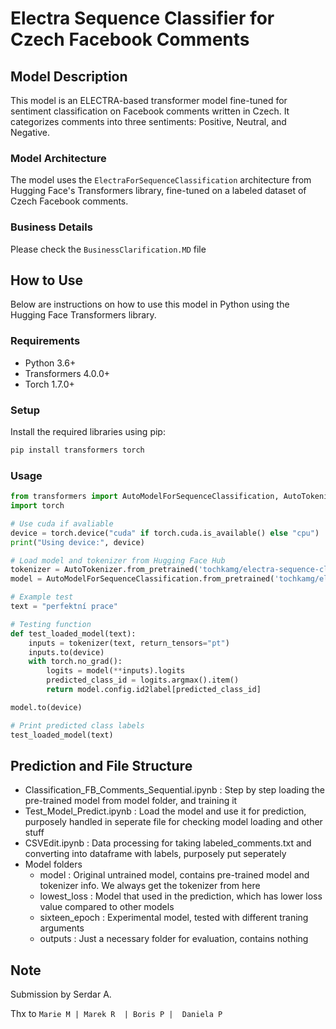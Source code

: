 # Electra Sequence Classifier for Czech Facebook Comments

## Model Description
This model is an ELECTRA-based transformer model fine-tuned for sentiment classification on Facebook comments written in Czech. It categorizes comments into three sentiments: Positive, Neutral, and Negative.

### Model Architecture
The model uses the `ElectraForSequenceClassification` architecture from Hugging Face's Transformers library, fine-tuned on a labeled dataset of Czech Facebook comments.

### Business Details
Please check the `BusinessClarification.MD` file

## How to Use
Below are instructions on how to use this model in Python using the Hugging Face Transformers library.

### Requirements
- Python 3.6+
- Transformers 4.0.0+
- Torch 1.7.0+

### Setup
Install the required libraries using pip:
```bash
pip install transformers torch
```
### Usage
```python
from transformers import AutoModelForSequenceClassification, AutoTokenizer
import torch

# Use cuda if avaliable
device = torch.device("cuda" if torch.cuda.is_available() else "cpu")
print("Using device:", device)

# Load model and tokenizer from Hugging Face Hub
tokenizer = AutoTokenizer.from_pretrained('tochkamg/electra-sequence-classifier-czech')
model = AutoModelForSequenceClassification.from_pretrained('tochkamg/electra-sequence-classifier-czech')

# Example test
text = "perfektní prace"

# Testing function
def test_loaded_model(text):
    inputs = tokenizer(text, return_tensors="pt")
    inputs.to(device)
    with torch.no_grad():
        logits = model(**inputs).logits
        predicted_class_id = logits.argmax().item()
        return model.config.id2label[predicted_class_id]

model.to(device)

# Print predicted class labels
test_loaded_model(text)

```
## Prediction and File Structure
- Classification_FB_Comments_Sequential.ipynb : Step by step loading the pre-trained model from model folder, and training it
- Test_Model_Predict.ipynb : Load the model and use it for prediction, purposely handled in seperate file for checking model loading and other stuff
- CSVEdit.ipynb : Data processing for taking labeled_comments.txt and converting into dataframe with labels, purposely put seperately
- Model folders
    - model : Original untrained model, contains pre-trained model and tokenizer info. We always get the tokenizer from here
    - lowest_loss : Model that used in the prediction, which has lower loss value compared to other models
    - sixteen_epoch : Experimental model, tested with different traning arguments
    - outputs : Just a necessary folder for evaluation, contains nothing

## Note

Submission by Serdar A.

Thx to 
`Marie M | Marek R  | Boris P | 
Daniela P`